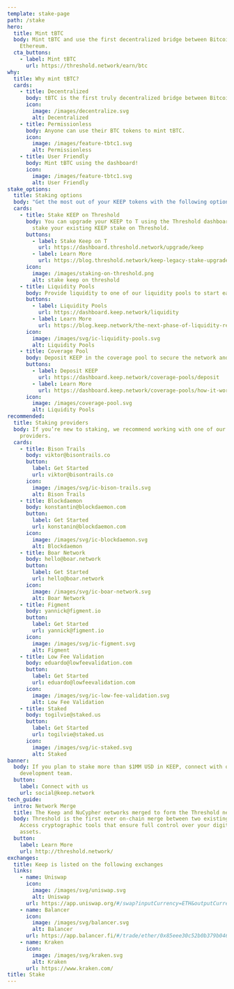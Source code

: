 ```yaml
---
template: stake-page
path: /stake
hero:
  title: Mint tBTC
  body: Mint tBTC and use the first decentralized bridge between Bitcoin and
    Ethereum.
  cta_buttons:
    - label: Mint tBTC
      url: https://threshold.network/earn/btc
why:
  title: Why mint tBTC?
  cards:
    - title: Decentralized
      body: tBTC is the first truly decentralized bridge between Bitcoin and Ethereum.
      icon:
        image: /images/decentralize.svg
        alt: Decentralized
    - title: Permissionless
      body: Anyone can use their BTC tokens to mint tBTC.
      icon:
        image: /images/feature-tbtc1.svg
        alt: Permissionless
    - title: User Friendly
      body: Mint tBTC using the dashboard!
      icon:
        image: /images/feature-tbtc1.svg
        alt: User Friendly
stake_options:
  title: Staking options
  body: "Get the most out of your KEEP tokens with the following options:"
  cards:
    - title: Stake KEEP on Threshold
      body: You can upgrade your KEEP to T using the Threshold dashboard. You can also
        stake your existing KEEP stake on Threshold.
      buttons:
        - label: Stake Keep on T
          url: https://dashboard.threshold.network/upgrade/keep
        - label: Learn More
          url: https://blog.threshold.network/keep-legacy-stake-upgrade/
      icon:
        image: /images/staking-on-threshold.png
        alt: stake keep on threshold
    - title: Liquidity Pools
      body: Provide liquidity to one of our liquidity pools to start earning rewards.
      buttons:
        - label: Liquidity Pools
          url: https://dashboard.keep.network/liquidity
        - label: Learn More
          url: https://blog.keep.network/the-next-phase-of-liquidity-rewards-c389c0dea047
      icon:
        image: /images/svg/ic-liquidity-pools.svg
        alt: Liquidity Pools
    - title: Coverage Pool
      body: Deposit KEEP in the coverage pool to secure the network and earn rewards.
      buttons:
        - label: Deposit KEEP
          url: https://dashboard.keep.network/coverage-pools/deposit
        - label: Learn More
          url: https://dashboard.keep.network/coverage-pools/how-it-works
      icon:
        image: /images/coverage-pool.svg
        alt: Liquidity Pools
recommended:
  title: Staking providers
  body: If you’re new to staking, we recommend working with one of our staking
    providers.
  cards:
    - title: Bison Trails
      body: viktor@bisontrails.co
      button:
        label: Get Started
        url: viktor@bisontrails.co
      icon:
        image: /images/svg/ic-bison-trails.svg
        alt: Bison Trails
    - title: Blockdaemon
      body: konstantin@blockdaemon.com
      button:
        label: Get Started
        url: konstanin@blockdaemon.com
      icon:
        image: /images/svg/ic-blockdaemon.svg
        alt: Blockdaemon
    - title: Boar Network
      body: hello@boar.network
      button:
        label: Get Started
        url: hello@boar.network
      icon:
        image: /images/svg/ic-boar-network.svg
        alt: Boar Network
    - title: Figment
      body: yannick@figment.io
      button:
        label: Get Started
        url: yannick@figment.io
      icon:
        image: /images/svg/ic-figment.svg
        alt: Figment
    - title: Low Fee Validation
      body: eduardo@lowfeevalidation.com
      button:
        label: Get Started
        url: eduardo@lowfeevalidation.com
      icon:
        image: /images/svg/ic-low-fee-validation.svg
        alt: Low Fee Validation
    - title: Staked
      body: togilvie@staked.us
      button:
        label: Get Started
        url: togilvie@staked.us
      icon:
        image: /images/svg/ic-staked.svg
        alt: Staked
banner:
  body: If you plan to stake more than $1MM USD in KEEP, connect with our business
    development team.
  button:
    label: Connect with us
    url: social@keep.network
tech_guide:
  intro: Network Merge
  title: The Keep and NuCypher networks merged to form the Threshold network.
  body: Threshold is the first ever on-chain merge between two existing networks.
    Access cryptographic tools that ensure full control over your digital
    assets.
  button:
    label: Learn More
    url: http://threshold.network/
exchanges:
  title: Keep is listed on the following exchanges
  links:
    - name: Uniswap
      icon:
        image: /images/svg/uniswap.svg
        alt: Uniswap
      url: https://app.uniswap.org/#/swap?inputCurrency=ETH&outputCurrency=0x85eee30c52b0b379b046fb0f85f4f3dc3009afec
    - name: Balancer
      icon:
        image: /images/svg/balancer.svg
        alt: Balancer
      url: https://app.balancer.fi/#/trade/ether/0x85eee30c52b0b379b046fb0f85f4f3dc3009afec
    - name: Kraken
      icon:
        image: /images/svg/kraken.svg
        alt: Kraken
      url: https://www.kraken.com/
title: Stake
---
```

